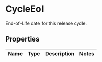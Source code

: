 

# CycleEol

End-of-Life date for this release cycle.

## Properties

| Name | Type | Description | Notes |
|------------ | ------------- | ------------- | -------------|



